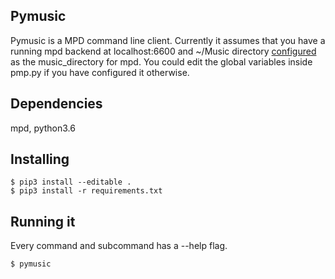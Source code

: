 Pymusic
-------
Pymusic is a MPD command line client.
Currently it assumes that you have a running mpd backend
at localhost:6600 and ~/Music directory [configured](https://wiki.archlinux.org/index.php/Music_Player_Daemon#Configuration) as
the music_directory for mpd. You could edit the global variables inside pmp.py if you have configured it otherwise.

Dependencies
------------

mpd, python3.6

Installing
----------

    $ pip3 install --editable .
    $ pip3 install -r requirements.txt

Running it
----------
Every command and subcommand has a --help flag.

    $ pymusic
